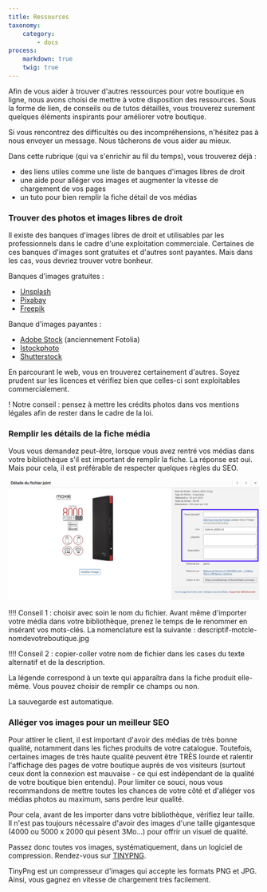 ```yaml
---
title: Ressources
taxonomy:
    category:
        - docs
process:
    markdown: true
    twig: true
---
```


Afin de vous aider à trouver d'autres ressources pour votre boutique en ligne, nous avons choisi de mettre à votre disposition des ressources. Sous la forme de lien, de conseils ou de tutos détaillés, vous trouverez surement quelques éléments inspirants pour améliorer votre boutique. 

Si vous rencontrez des difficultés ou des incompréhensions, n'hésitez pas à nous envoyer un message. Nous tâcherons de vous aider au mieux. 

Dans cette rubrique (qui va s'enrichir au fil du temps), vous trouverez déjà : 

- des liens utiles comme une liste de banques d'images libres de droit
- une aide pour alléger vos images et augmenter la vitesse de chargement de vos pages
- un tuto pour bien remplir la fiche détail de vos médias

### Trouver des photos et images libres de droit

Il existe des banques d'images libres de droit et utilisables par les professionnels dans le cadre d'une exploitation commerciale. Certaines de ces banques d'images sont gratuites et d'autres sont payantes. Mais dans les cas, vous devriez trouver votre bonheur. 

Banques d'images gratuites : 
- [Unsplash](https://unsplash.com/) 
- [Pixabay](https://pixabay.com/fr/)
- [Freepik](https://fr.freepik.com/) 

Banque d'images payantes : 
- [Adobe Stock](https://fr.fotolia.com/) (anciennement Fotolia)
- [Istockphoto](https://www.istockphoto.com/fr)
- [Shutterstock](https://www.shutterstock.com/fr/) 

En parcourant le web, vous en trouverez certainement d'autres. Soyez prudent sur les licences et vérifiez bien que celles-ci sont exploitables commercialement. 

! Notre conseil : pensez à mettre les crédits photos dans vos mentions légales afin de rester dans le cadre de la loi. 

### Remplir les détails de la fiche média

Vous vous demandez peut-être, lorsque vous avez rentré vos médias dans votre bibliothèque s'il est important de remplir la fiche. La réponse est oui. Mais pour cela, il est préférable de respecter quelques règles du SEO. 

![remplir-details-media-guide-123venteflash](remplir-details-media-guide-123venteflash.png)

!!!! Conseil 1 : choisir avec soin le nom du fichier. Avant même d'importer votre média dans votre bibliothèque, prenez le temps de le renommer en insérant vos mots-clés. La nomenclature est la suivante : descriptif-motcle-nomdevotreboutique.jpg

!!!! Conseil 2 : copier-coller votre nom de fichier dans les cases du texte alternatif et de la description. 

La légende correspond à un texte qui apparaîtra dans la fiche produit elle-même. Vous pouvez choisir de remplir ce champs ou non. 

La sauvegarde est automatique. 

### Alléger vos images pour un meilleur SEO

Pour attirer le client, il est important d'avoir des médias de très bonne qualité, notamment dans les fiches produits de votre catalogue. Toutefois, certaines images de très haute qualité peuvent être TRÈS lourde et ralentir l'affichage des pages de votre boutique auprès de vos visiteurs (surtout ceux dont la connexion est mauvaise - ce qui est indépendant de la qualité de votre boutique bien entendu). Pour limiter ce souci, nous vous recommandons de mettre toutes les chances de votre côté et d'alléger vos médias photos au maximum, sans perdre leur qualité. 

Pour cela, avant de les importer dans votre bibliothèque, vérifiez leur taille. Il n'est pas toujours nécessaire d'avoir des images d'une taille gigantesque (4000 ou 5000 x 2000 qui pèsent 3Mo...) pour offrir un visuel de qualité. 

Passez donc toutes vos images, systématiquement, dans un logiciel de compression. Rendez-vous sur [TINYPNG](https://tinypng.com/). 

TinyPng est un compresseur d'images qui accepte les formats PNG et JPG. Ainsi, vous gagnez en vitesse de chargement très facilement.